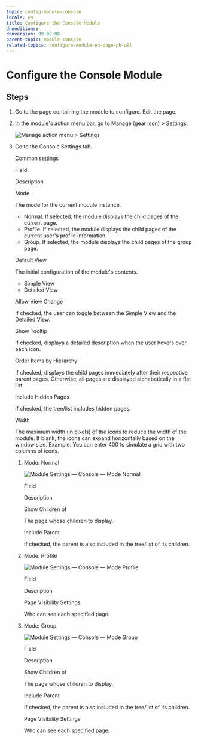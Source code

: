 ```yaml
---
topic: config-module-console
locale: en
title: Configure the Console Module
dnneditions: 
dnnversion: 09.02.00
parent-topic: module-console
related-topics: configure-module-on-page-pb-all
---
```


# Configure the Console Module

## Steps

1.  Go to the page containing the module to configure. Edit the page.
2.  In the module's action menu bar, go to Manage (gear icon) \> Settings.
    
      
    
    ![Manage action menu > Settings](/images/scr-actionmenu-manage-settings.png)
    
      
    
3.  Go to the Console Settings tab.
    
    Common settings
    
    Field
    
    Description
    
    Mode
    
    The mode for the current module instance.
    
    *   Normal. If selected, the module displays the child pages of the current page.
    *   Profile. If selected, the module displays the child pages of the current user's profile information.
    *   Group. If selected, the module displays the child pages of the group page.
    
    Default View
    
    The initial configuration of the module's contents.
    
    *   Simple View
    *   Detailed View
    
    Allow View Change
    
    If checked, the user can toggle between the Simple View and the Detailed View.
    
    Show Tooltip
    
    If checked, displays a detailed description when the user hovers over each icon.
    
    Order Items by Hierarchy
    
    If checked, displays the child pages immediately after their respective parent pages. Otherwise, all pages are displayed alphabetically in a flat list.
    
    Include Hidden Pages
    
    If checked, the tree/list includes hidden pages.
    
    Width
    
    The maximum width (in pixels) of the icons to reduce the width of the module. If blank, the icons can expand horizontally based on the window size. Example: You can enter 400 to simulate a grid with two columns of icons.
    
    1.  Mode: Normal
        
          
        
        ![Module Settings — Console — Mode Normal](/images/scr-modulesettings-Console-ModeNormal.png)
        
          
        
        Field
        
        Description
        
        Show Children of
        
        The page whose children to display.
        
        Include Parent
        
        If checked, the parent is also included in the tree/list of its children.
        
    2.  Mode: Profile
        
          
        
        ![Module Settings — Console — Mode Profile](/images/scr-modulesettings-Console-ModeProfile.png)
        
          
        
        Field
        
        Description
        
        Page Visibility Settings
        
        Who can see each specified page.
        
    3.  Mode: Group
        
          
        
        ![Module Settings — Console — Mode Group](/images/scr-modulesettings-Console-ModeGroup.png)
        
          
        
        Field
        
        Description
        
        Show Children of
        
        The page whose children to display.
        
        Include Parent
        
        If checked, the parent is also included in the tree/list of its children.
        
        Page Visibility Settings
        
        Who can see each specified page.